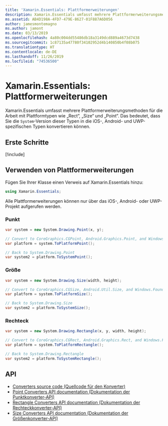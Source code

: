 ```yaml
---
title: 'Xamarin.Essentials: Plattformerweiterungen'
description: Xamarin.Essentials umfasst mehrere Plattformerweiterungsmethoden für die Arbeit mit Plattformtypen wie „Rect“, „Size“ und „Point“.
ms.assetid: AB4D198A-4FD7-479E-8627-01F887A6D056
author: jamesmontemagno
ms.author: jamont
ms.date: 03/13/2019
ms.openlocfilehash: 4a80c004dd55486db18a3149dcd889a4673d7438
ms.sourcegitcommit: 1c87135a47780f34102952d4b140850b4f08b075
ms.translationtype: HT
ms.contentlocale: de-DE
ms.lasthandoff: 11/26/2019
ms.locfileid: "74536500"
---
```

# <a name="xamarinessentials-platform-extensions"></a>Xamarin.Essentials: Plattformerweiterungen

Xamarin.Essentials umfasst mehrere Plattformerweiterungsmethoden für die Arbeit mit Plattformtypen wie „Rect“, „Size“ und „Point“. Das bedeutet, dass Sie die `System`-Version dieser Typen in die iOS-, Android- und UWP-spezifischen Typen konvertieren können. 

## <a name="get-started"></a>Erste Schritte

[!include[](~/essentials/includes/get-started.md)]

## <a name="using-platform-extensions"></a>Verwenden von Plattformerweiterungen

Fügen Sie Ihrer Klasse einen Verweis auf Xamarin.Essentials hinzu:

```csharp
using Xamarin.Essentials;
```

Alle Plattformerweiterungen können nur über das iOS-, Android- oder UWP-Projekt aufgerufen werden.

### <a name="point"></a>Punkt

```csharp
var system = new System.Drawing.Point(x, y);

// Convert to CoreGraphics.CGPoint, Android.Graphics.Point, and Windows.Foundation.Point
var platform = system.ToPlatformPoint();

// Back to System.Drawing.Point
var system2 = platform.ToSystemPoint();
```

### <a name="size"></a>Größe

```csharp
var system = new System.Drawing.Size(width, height);

// Convert to CoreGraphics.CGSize, Android.Util.Size, and Windows.Foundation.Size
var platform = system.ToPlatformSize();

// Back to System.Drawing.Size
var system2 = platform.ToSystemSize();
```

### <a name="rectangle"></a>Rechteck

```csharp
var system = new System.Drawing.Rectangle(x, y, width, height);

// Convert to CoreGraphics.CGRect, Android.Graphics.Rect, and Windows.Foundation.Rect
var platform = system.ToPlatformRectangle();

// Back to System.Drawing.Rectangle
var system2 = platform.ToSystemRectangle();
```

## <a name="api"></a>API

- [Converters source code (Quellcode für den Konverter)](https://github.com/xamarin/Essentials/tree/master/Xamarin.Essentials/Types/PlatformExtensions)
- [Point Converters API documentation (Dokumentation der Punktkonverter-API)](xref:Xamarin.Essentials.PointExtensions)
- [Rectangle Converters API documentation (Dokumentation der Rechteckkonverter-API)](xref:Xamarin.Essentials.RectangleExtensions)
- [Size Converters API documentation (Dokumentation der Größenkonverter-API)](xref:Xamarin.Essentials.SizeExtensions)

